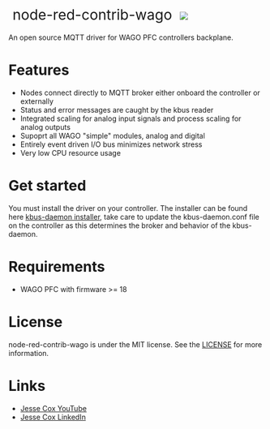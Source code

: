 <h1 style="font-weight:normal">
  &nbsp;node-red-contrib-wago&nbsp;
  <a href="kbus-daemon gif"><img src=images/kbus-daemon.gif></a>
</h1>

An open source MQTT driver for WAGO PFC controllers backplane.
<br>

Features
========
* Nodes connect directly to MQTT broker either onboard the controller or externally
* Status and error messages are caught by the kbus reader
* Integrated scaling for analog input signals and process scaling for analog outputs
* Supoprt all WAGO "simple" modules, analog and digital
* Entirely event driven I/O bus minimizes network stress
* Very low CPU resource usage

Get started
===========
You must install the driver on your controller.  The installer can be found here [kbus-daemon installer](https://github.com/jessejamescox/kbus-daemon-installer), take care to update the kbus-daemon.conf file on the controller as this determines the broker and behavior of the kbus-daemon.

Requirements
============
* WAGO PFC with firmware >= 18

License
=======
node-red-contrib-wago is under the MIT license. See the [LICENSE](https://github.com/sourcerer-io/sourcerer-app/blob/develop/LICENSE.md) for more information.

Links
=====
* [Jesse Cox YouTube](https://www.youtube.com/channel/UCXEwdiyGgzVDJD48f7rWOAw)
* [Jesse Cox LinkedIn](https://www.linkedin.com/in/jesse-cox-90535110/)
